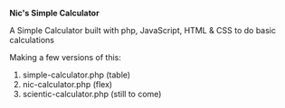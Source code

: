 **Nic's Simple Calculator**

A Simple Calculator built with php, JavaScript, HTML & CSS to do basic calculations

Making a few versions of this:
1. simple-calculator.php (table)
2. nic-calculator.php (flex)
3. scientic-calculator.php (still to come)
